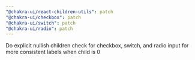 ```yaml
---
"@chakra-ui/react-children-utils": patch
"@chakra-ui/checkbox": patch
"@chakra-ui/switch": patch
"@chakra-ui/radio": patch
---
```


Do explicit nullish children check for checkbox, switch, and radio input for
more consistent labels when child is 0
